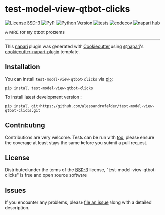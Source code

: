 # test-model-view-qtbot-clicks

[![License BSD-3](https://img.shields.io/pypi/l/test-model-view-qtbot-clicks.svg?color=green)](https://github.com/alessandrofelder/test-model-view-qtbot-clicks/raw/main/LICENSE)
[![PyPI](https://img.shields.io/pypi/v/test-model-view-qtbot-clicks.svg?color=green)](https://pypi.org/project/test-model-view-qtbot-clicks)
[![Python Version](https://img.shields.io/pypi/pyversions/test-model-view-qtbot-clicks.svg?color=green)](https://python.org)
[![tests](https://github.com/alessandrofelder/test-model-view-qtbot-clicks/workflows/tests/badge.svg)](https://github.com/alessandrofelder/test-model-view-qtbot-clicks/actions)
[![codecov](https://codecov.io/gh/alessandrofelder/test-model-view-qtbot-clicks/branch/main/graph/badge.svg)](https://codecov.io/gh/alessandrofelder/test-model-view-qtbot-clicks)
[![napari hub](https://img.shields.io/endpoint?url=https://api.napari-hub.org/shields/test-model-view-qtbot-clicks)](https://napari-hub.org/plugins/test-model-view-qtbot-clicks)

A MRE for my qtbot problems

----------------------------------

This [napari] plugin was generated with [Cookiecutter] using [@napari]'s [cookiecutter-napari-plugin] template.

<!--
Don't miss the full getting started guide to set up your new package:
https://github.com/napari/cookiecutter-napari-plugin#getting-started

and review the napari docs for plugin developers:
https://napari.org/stable/plugins/index.html
-->

## Installation

You can install `test-model-view-qtbot-clicks` via [pip]:

    pip install test-model-view-qtbot-clicks



To install latest development version :

    pip install git+https://github.com/alessandrofelder/test-model-view-qtbot-clicks.git


## Contributing

Contributions are very welcome. Tests can be run with [tox], please ensure
the coverage at least stays the same before you submit a pull request.

## License

Distributed under the terms of the [BSD-3] license,
"test-model-view-qtbot-clicks" is free and open source software

## Issues

If you encounter any problems, please [file an issue] along with a detailed description.

[napari]: https://github.com/napari/napari
[Cookiecutter]: https://github.com/audreyr/cookiecutter
[@napari]: https://github.com/napari
[MIT]: http://opensource.org/licenses/MIT
[BSD-3]: http://opensource.org/licenses/BSD-3-Clause
[GNU GPL v3.0]: http://www.gnu.org/licenses/gpl-3.0.txt
[GNU LGPL v3.0]: http://www.gnu.org/licenses/lgpl-3.0.txt
[Apache Software License 2.0]: http://www.apache.org/licenses/LICENSE-2.0
[Mozilla Public License 2.0]: https://www.mozilla.org/media/MPL/2.0/index.txt
[cookiecutter-napari-plugin]: https://github.com/napari/cookiecutter-napari-plugin

[file an issue]: https://github.com/alessandrofelder/test-model-view-qtbot-clicks/issues

[napari]: https://github.com/napari/napari
[tox]: https://tox.readthedocs.io/en/latest/
[pip]: https://pypi.org/project/pip/
[PyPI]: https://pypi.org/
